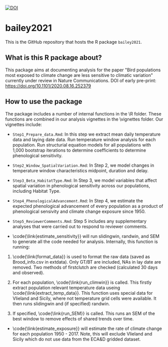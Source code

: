 [![DOI](https://zenodo.org/badge/433887429.svg)](https://zenodo.org/badge/latestdoi/433887429)

# bailey2021

This is the GitHub repository that hosts the R package ```bailey2021```.


## What is this R package about?

This package aims at documenting analysis for the paper "Bird populations most exposed to climate change are less sensitive to climatic variation" currently under review in Nature Communications.
DOI of early pre-print: https://doi.org/10.1101/2020.08.16.252379

## How to use the package

The package includes a number of internal functions in the \R folder. These functions are combined in our analysis vignettes in the \vignettes folder. Our vignettes include:

- `Step1_Prepare_data.Rmd`: In this step we extract mean daily temperature data and laying date data. Run temperature window analysis for each population. Run structurial equation models for all populations with 1,000 bootstrap iterations to determine coefficients to determine phenological sensitivity.

- `Step2_Window_SpatialVariation.Rmd`: In Step 2, we model changes in temperature window characteristics
midpoint, duration and delay.

- `Step3_Beta_HabitatType.Rmd`: In Step 3, we model variables that affect spatial variation
in phenological sensitivity across our populations, including Habitat Type.

- `Step4_PhenologicalAdvancement.Rmd`: In Step 4, we estimate the expected phenological
advancement of every population as a product of phenological sensivity and climate change exposure
since 1950.

- `Step5_ReviewerComments.Rmd`: Step 5 includes any supplementary analyses that were carried out
to respond to reviewer comments.

- \code{\link{estimate_sensitivity}} will run slidingwin, randwin, and SEM
to generate all the code needed for analysis. Internally, this function
is running:

1. \code{\link{format_data}} is used to format the raw data (saved as
Brood_info.csv in extdata). Only GT/BT are included, NAs in lay date are removed.
Two methods of firstclutch are checked (calculated 30 days and observed).

2. For each population, \code{\link{run_climwin}} is called. This firstly
extract population relevant temperature data useing \code{\link{extract_temp_data}}.
This function uses special data for Vlieland and Sicily, where not temperature
grid cells were available. It then runs slidingwin and (if specified) randwin.

3. If specified, \code{\link{run_SEM}} is called. This runs an SEM of the
best window to remove effects of shared trends over time.

- \code{\link{estimate_exposure}} will estimate the rate of climate change for
each population 1950 - 2017. Note, this will exclude Vlieland and Sicily
which do not use data from the ECA&D gridded dataset.
